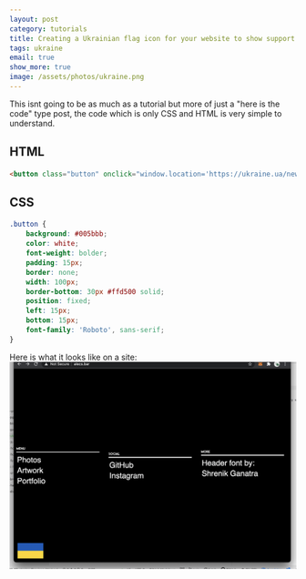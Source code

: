 ```yaml
---
layout: post
category: tutorials
title: Creating a Ukrainian flag icon for your website to show support.
tags: ukraine
email: true
show_more: true
image: /assets/photos/ukraine.png
---
```


This isnt going to be as much as a tutorial but more of just a "here is the code" type post, the code which is only CSS and HTML is very simple to understand.


## HTML
```html
<button class="button" onclick="window.location='https://ukraine.ua/news/stand-with-ukraine/'"></button>
```


## CSS
```css
.button {
    background: #005bbb;
    color: white;
    font-weight: bolder;
    padding: 15px;
    border: none;
    width: 100px;
    border-bottom: 30px #ffd500 solid;
    position: fixed;
    left: 15px;
    bottom: 15px;
    font-family: 'Roboto', sans-serif;
}
```

Here is what it looks like on a site:
![ukraine flag example on a site](/assets/photos/ukraine.png)
